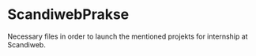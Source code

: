 # ScandiwebPrakse
Necessary files in order to launch the mentioned projekts for internship at Scandiweb.
